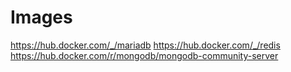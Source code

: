
# Images
https://hub.docker.com/_/mariadb
https://hub.docker.com/_/redis
https://hub.docker.com/r/mongodb/mongodb-community-server